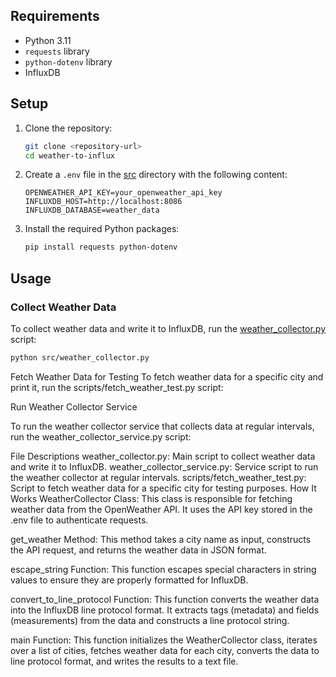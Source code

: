 
## Requirements

- Python 3.11
- `requests` library
- `python-dotenv` library
- InfluxDB

## Setup

1. Clone the repository:
    ```bash
    git clone <repository-url>
    cd weather-to-influx
    ```

2. Create a `.env` file in the [src](http://_vscodecontentref_/1) directory with the following content:
    ```env
    OPENWEATHER_API_KEY=your_openweather_api_key
    INFLUXDB_HOST=http://localhost:8086
    INFLUXDB_DATABASE=weather_data
    ```

3. Install the required Python packages:
    ```bash
    pip install requests python-dotenv
    ```

## Usage

### Collect Weather Data

To collect weather data and write it to InfluxDB, run the [weather_collector.py](http://_vscodecontentref_/2) script:

```bash 
python src/weather_collector.py
```

Fetch Weather Data for Testing
To fetch weather data for a specific city and print it, run the scripts/fetch_weather_test.py script:

Run Weather Collector Service

To run the weather collector service that collects data at regular intervals, run the weather_collector_service.py script:

File Descriptions
weather_collector.py: Main script to collect weather data and write it to InfluxDB.
weather_collector_service.py: Service script to run the weather collector at regular intervals.
scripts/fetch_weather_test.py: Script to fetch weather data for a specific city for testing purposes.
How It Works
WeatherCollector Class: This class is responsible for fetching weather data from the OpenWeather API. It uses the API key stored in the .env file to authenticate requests.

get_weather Method: This method takes a city name as input, constructs the API request, and returns the weather data in JSON format.

escape_string Function: This function escapes special characters in string values to ensure they are properly formatted for InfluxDB.

convert_to_line_protocol Function: This function converts the weather data into the InfluxDB line protocol format. It extracts tags (metadata) and fields (measurements) from the data and constructs a line protocol string.

main Function: This function initializes the WeatherCollector class, iterates over a list of cities, fetches weather data for each city, converts the data to line protocol format, and writes the results to a text file.